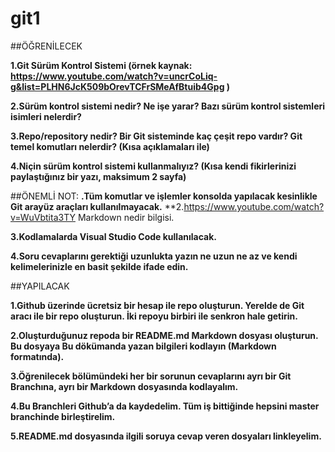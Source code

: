 # git1
##ÖĞRENİLECEK

**1.Git Sürüm Kontrol Sistemi (örnek kaynak: https://www.youtube.com/watch?v=uncrCoLiq-g&list=PLHN6JcK509bOrevTCFrSMeAfBtuib4Gpg )**

**2.Sürüm kontrol sistemi nedir? Ne işe yarar? Bazı sürüm kontrol sistemleri isimleri nelerdir?**

**3.Repo/repository nedir? Bir Git sisteminde kaç çeşit repo vardır?
Git temel komutları nelerdir? (Kısa açıklamaları ile)**

**4.Niçin sürüm kontrol sistemi kullanmalıyız? (Kısa kendi fikirlerinizi paylaştığınız bir yazı, maksimum 2 sayfa)**

##ÖNEMLİ NOT: 
**.Tüm komutlar ve işlemler konsolda yapılacak kesinlikle Git arayüz araçları kullanılmayacak.**
**2.https://www.youtube.com/watch?v=WuVbtita3TY Markdown nedir bilgisi. 

**3.Kodlamalarda Visual Studio Code kullanılacak.**

**4.Soru cevaplarını gerektiği uzunlukta yazın ne uzun ne az ve kendi kelimelerinizle en basit şekilde ifade edin.**



##YAPILACAK

**1.Github üzerinde ücretsiz bir hesap ile repo oluşturun. Yerelde de Git aracı ile bir repo oluşturun. İki repoyu birbiri ile senkron hale getirin.**

**2.Oluşturduğunuz repoda bir README.md Markdown dosyası oluşturun. Bu dosyaya Bu dökümanda yazan bilgileri kodlayın (Markdown formatında).**

**3.Öğrenilecek bölümündeki her bir sorunun cevaplarını ayrı bir Git Branchına, ayrı bir Markdown dosyasında kodlayalım.**

**4.Bu Branchleri Github’a da kaydedelim. Tüm iş bittiğinde hepsini master branchinde birleştirelim.**

**5.README.md dosyasında ilgili soruya cevap veren dosyaları linkleyelim.**
